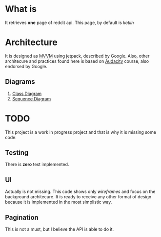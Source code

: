 # What is
It retrieves **one** page of reddit api. This page, by default is *kotlin* 

# Architecture

It is designed as [MVVM](https://developer.android.com/jetpack/guide) using jetpack, described by Google. Also, other architecure and practices found here is based on [Audacity](https://classroom.udacity.com/courses/ud9012) course, also endorsed by Google.

## Diagrams

1. [Class Diagram](https://github.com/viniciushisao/reddit-articles/blob/master/docs/puml/classdiagram.png)
2. [Sequence Diagram](https://github.com/viniciushisao/reddit-articles/blob/master/docs/puml/sequencediagram.png)


# TODO
This project is a work in progress project and that is why it is missing some code:

## Testing
There is **zero** test implemented.  

## UI
Actually is not missing. This code shows only *wireframes* and focus on the background architecure. It is ready to receive any other format of design because it is implemented in the most simplistic way.

## Pagination
This is not a must, but I believe the API is able to do it. 
